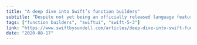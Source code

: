```yaml
---
title: "A deep dive into Swift’s function builders"
subtitle: "Despite not yet being an officially released language feature, Swift's function builders power SwiftUI's DSL-like API and is one of the more interesting recent additions to the language. In this deep dive, John Sundell takes a closer look at function builders, providing insights into the feature by implementing a function builder for a settings API. Like John, I hope the function builders feature goes through the Swift Evolution process sooner rather than later."
tags: ["function builders", "swiftui", "swift-5-3"]
link: "https://www.swiftbysundell.com/articles/deep-dive-into-swift-function-builders/"
date: "2020-08-17"
---
```

